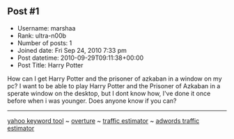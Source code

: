 ## Post #1
- Username: marshaa
- Rank: ultra-n00b
- Number of posts: 1
- Joined date: Fri Sep 24, 2010 7:33 pm
- Post datetime: 2010-09-29T09:11:38+00:00
- Post Title: Harry Potter

How can I get Harry Potter and the prisoner of azkaban in a window on my pc? I want to be able to play Harry Potter and the Prisoner of Azkaban in a sperate window on the desktop, but I dont know how, I've done it once before when i was younger. Does anyone know if you can?
__________________________
[yahoo keyword tool](http://www.keywordspy.com/overview/keyword.aspx?q=yahoo%20keyword%20tool) ~ [overture](http://www.keywordspy.com/overview/keyword.aspx?q=overture) ~ [traffic estimator](http://www.keywordspy.com/overview/keyword.aspx?q=traffic%20estimator) ~ [adwords traffic estimator](http://www.keywordspy.com/overview/keyword.aspx?q=adwords%20traffic%20estimator)
